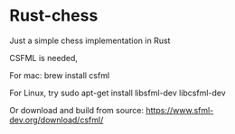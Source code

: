 # Rust-chess
Just a simple chess implementation in Rust

CSFML is needed,

For mac: brew install csfml

For Linux, try  sudo apt-get install libsfml-dev libcsfml-dev

Or download and build from source: https://www.sfml-dev.org/download/csfml/
